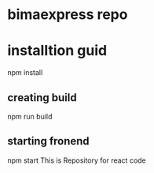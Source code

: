 # bimaexpress repo
# installtion guid
npm install

## creating build
npm run build

## starting fronend
npm start
This is Repository for react code
